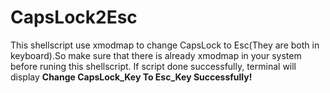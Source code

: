 # CapsLock2Esc
This shellscript use xmodmap to change CapsLock to Esc(They are both in keyboard).So make sure that there is already xmodmap in your system before runing this shellscript.
If script done successfully, terminal will display **Change CapsLock_Key To Esc_Key Successfully!**
